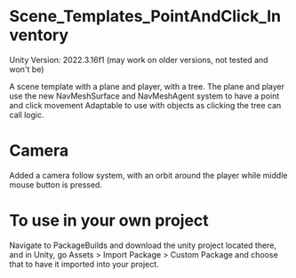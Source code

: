 # Scene_Templates_PointAndClick_Inventory
Unity Version: 2022.3.16f1 (may work on older versions, not tested and won't be)
 
A scene template with a plane and player, with a tree. The plane and player use the new NavMeshSurface and NavMeshAgent system to have a point and click movement
Adaptable to use with objects as clicking the tree can call logic.

# Camera
Added a camera follow system, with an orbit around the player while middle mouse button is pressed.

# To use in your own project
Navigate to PackageBuilds and download the unity project located there, and in Unity, go Assets > Import Package > Custom Package and choose that to have it imported into your project.
